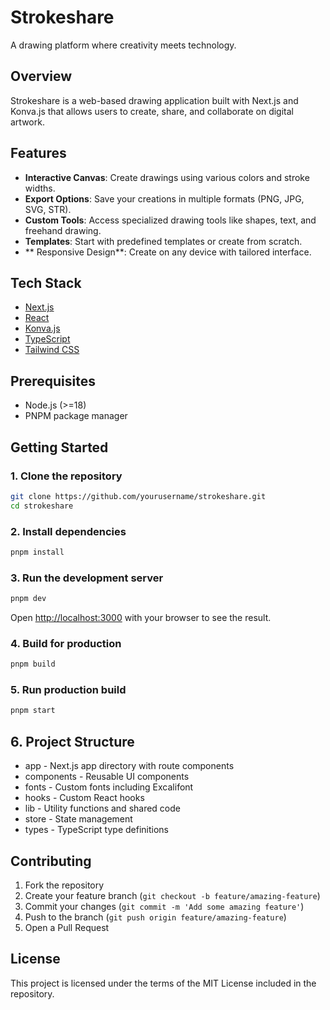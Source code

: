 # Strokeshare

A drawing platform where creativity meets technology.

## Overview

Strokeshare is a web-based drawing application built with Next.js and Konva.js that allows users to create, share, and collaborate on digital artwork.

## Features

- **Interactive Canvas**: Create drawings using various colors and stroke widths.
- **Export Options**: Save your creations in multiple formats (PNG, JPG, SVG, STR).
- **Custom Tools**: Access specialized drawing tools like shapes, text, and freehand drawing.
- **Templates**: Start with predefined templates or create from scratch.
- ** Responsive Design**: Create on any device with tailored interface.

## Tech Stack

- [Next.js](https://nextjs.org/)
- [React](https://react.dev/)
- [Konva.js](https://konvajs.org/)
- [TypeScript](https://www.typescriptlang.org/)
- [Tailwind CSS](https://tailwindcss.com/)

## Prerequisites

- Node.js (>=18)
- PNPM package manager

## Getting Started

### 1. Clone the repository

```bash
git clone https://github.com/yourusername/strokeshare.git
cd strokeshare
```

### 2. Install dependencies

```bash
pnpm install
```

### 3. Run the development server

```bash
pnpm dev
```

Open [http://localhost:3000](http://localhost:3000) with your browser to see the result.

### 4. Build for production

```bash
pnpm build
```

### 5. Run production build

```bash
pnpm start
```

## 6. Project Structure

- app - Next.js app directory with route components
- components - Reusable UI components
- fonts - Custom fonts including Excalifont
- hooks - Custom React hooks
- lib - Utility functions and shared code
- store - State management
- types - TypeScript type definitions

## Contributing

1. Fork the repository
2. Create your feature branch (`git checkout -b feature/amazing-feature`)
3. Commit your changes (`git commit -m 'Add some amazing feature'`)
4. Push to the branch (`git push origin feature/amazing-feature`)
5. Open a Pull Request

## License

This project is licensed under the terms of the MIT License included in the repository.
